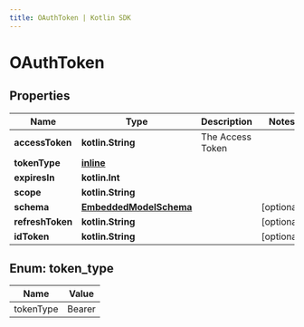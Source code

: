 ```yaml
---
title: OAuthToken | Kotlin SDK
---
```




# OAuthToken

## Properties
Name | Type | Description | Notes
------------ | ------------- | ------------- | -------------
**accessToken** | **kotlin.String** | The Access Token | 
**tokenType** | [**inline**](#tokentype) |  | 
**expiresIn** | **kotlin.Int** |  | 
**scope** | **kotlin.String** |  | 
**schema** | [**EmbeddedModelSchema**](EmbeddedModelSchema) |  |  [optional]
**refreshToken** | **kotlin.String** |  |  [optional]
**idToken** | **kotlin.String** |  |  [optional]


<a id="TokenType"></a>
## Enum: token_type
Name | Value
---- | -----
tokenType | Bearer




